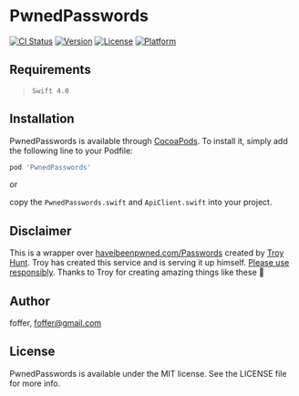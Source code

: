 # PwnedPasswords

[![CI Status](http://img.shields.io/travis/foffer/PwnedPasswords.svg?style=flat)](https://travis-ci.org/foffer/PwnedPasswords)
[![Version](https://img.shields.io/cocoapods/v/PwnedPasswords.svg?style=flat)](http://cocoapods.org/pods/PwnedPasswords)
[![License](https://img.shields.io/cocoapods/l/PwnedPasswords.svg?style=flat)](http://cocoapods.org/pods/PwnedPasswords)
[![Platform](https://img.shields.io/cocoapods/p/PwnedPasswords.svg?style=flat)](http://cocoapods.org/pods/PwnedPasswords)


## Requirements
> `Swift 4.0`

## Installation

PwnedPasswords is available through [CocoaPods](http://cocoapods.org). To install
it, simply add the following line to your Podfile:

```ruby
pod 'PwnedPasswords'
```
or

copy the `PwnedPasswords.swift` and `ApiClient.swift` into your project.

## Disclaimer
This is a wrapper over [haveibeenpwned.com/Passwords](https://haveibeenpwned.com/Passwords) created by [Troy Hunt](https://twitter.com/troyhunt). Troy has created this service and is serving it up himself. [Please use responsibly](https://haveibeenpwned.com/API/v2#AcceptableUse). Thanks to Troy for creating amazing things like these 🎉 

## Author

foffer, foffer@gmail.com

## License

PwnedPasswords is available under the MIT license. See the LICENSE file for more info.

